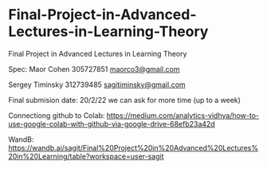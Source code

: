 # Final-Project-in-Advanced-Lectures-in-Learning-Theory
Final Project in Advanced Lectures in Learning Theory

Spec:
Maor Cohen 305727851 maorco3@gmail.com

Sergey Timinsky 312739485 sagitiminsky@gmail.com



Final submision date: 20/2/22 we can ask for more time (up to a week)


Connectiong github to Colab: https://medium.com/analytics-vidhya/how-to-use-google-colab-with-github-via-google-drive-68efb23a42d


WandB: https://wandb.ai/sagit/Final%20Project%20in%20Advanced%20Lectures%20in%20Learning/table?workspace=user-sagit
